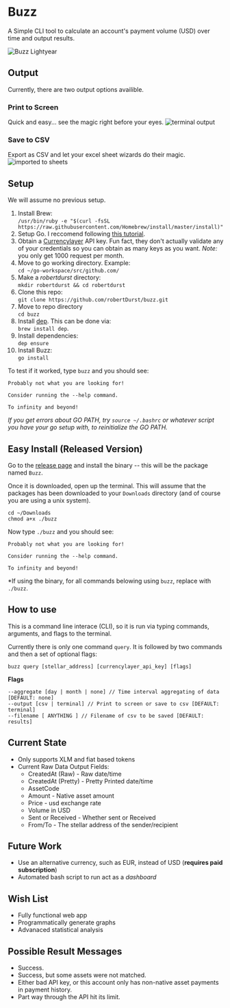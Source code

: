 # Buzz
A Simple CLI tool to calculate an account's payment volume (USD) over time and output results.

![Buzz Lightyear](https://i.pinimg.com/originals/92/d5/71/92d571103d621e62a053ac4f799e9225.jpg)

## Output
Currently, there are two output options availible.
### Print to Screen
Quick and easy... see the magic right before your eyes.
![terminal output](https://imgur.com/crks1Nu.png)

### Save to CSV
Export as CSV and let your excel sheet wizards do their magic.
![imported to sheets](https://imgur.com/WpqQV6C.png)

## Setup
We will assume no previous setup.
1. Install Brew: <br> `/usr/bin/ruby -e "$(curl -fsSL https://raw.githubusercontent.com/Homebrew/install/master/install)"`
2. Setup Go. I reccomend following [this tutorial]( http://sourabhbajaj.com/mac-setup/Go/README.html).
3. Obtain a [Currencylayer](https://currencylayer.com/) API key. Fun fact, they don't actually validate any of your credentials so you can obtain as many keys as you want. *Note:* you only get 1000 request per month. 
4. Move to go working directory. Example:  <br>`cd ~/go-workspace/src/github.com/`
5. Make a *robertdurst* directory:  <br>`mkdir robertdurst && cd robertdurst`
6. Clone this repo:  <br>`git clone https://github.com/robertDurst/buzz.git`
7. Move to repo directory  <br>`cd buzz`
8. Install [dep](https://github.com/golang/dep). This can be done via:  <br> `brew install dep`.
9. Install dependencies:  <br>`dep ensure`
10. Install Buzz: <br> `go install`

To test if it worked, type `buzz` and you should see:

```
Probably not what you are looking for!
			
Consider running the --help command. 
					
To infinity and beyond!
```

*If you get errors about GO PATH, try `source ~/.bashrc` or whatever script you have your go setup with, to reinitialize the GO PATH.*

## Easy Install (Released Version)
Go to the [release page](https://github.com/robertDurst/buzz/releases) and install the binary -- this will be the package named `Buzz`.

Once it is downloaded, open up the terminal. This will assume that the packages has been downloaded to your `Downloads` directory (and of course you are using a unix system).

```
cd ~/Downloads
chmod a+x ./buzz
```

Now type `./buzz` and you should see:

```
Probably not what you are looking for!
			
Consider running the --help command. 
					
To infinity and beyond!
```

*If using the binary, for all commands belowing using `buzz`, replace with `./buzz`.

## How to use
This is a command line interace (CLI), so it is run via typing commands, arguments, and flags to the terminal.

Currently there is only one command `query`. It is followed by two commands and then a set of optional flags:
```
buzz query [stellar_address] [currencylayer_api_key] [flags]
```

**Flags**
```
--aggregate [day | month | none] // Time interval aggregating of data [DEFAULT: none]
--output [csv | terminal] // Print to screen or save to csv [DEFAULT: terminal]
--filename [ ANYTHING ] // Filename of csv to be saved [DEFAULT: results]
```

## Current State
* Only supports XLM and fiat based tokens
* Current Raw Data Output Fields:
    * CreatedAt (Raw)     - Raw date/time
    * CreatedAt (Pretty)  - Pretty Printed date/time
    * AssetCode
    * Amount              - Native asset amount
    * Price               - usd exchange rate
    * Volume in USD
    * Sent or Received    - Whether sent or Received
    * From/To             - The stellar address of the sender/recipient

## Future Work
* Use an alternative currency, such as EUR, instead of USD (**requires paid subscription**)
* Automated bash script to run act as a *dashboard*

## Wish List
* Fully functional web app
* Programmatically generate graphs
* Advanaced statistical analysis

## Possible Result Messages
* Success.
* Success, but some assets were not matched.
* Either bad API key, or this account only has non-native asset payments in payment history.
* Part way through the API hit its limit.
